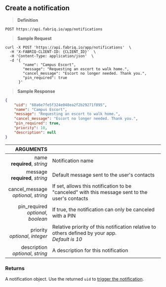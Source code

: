 ## Create a notification

> **Definition**

```text
POST https://api.fabriq.io/app/notifications
```

> **Sample Request**

```shell
curl -X POST 'https://api.fabriq.io/app/notifications'  \
  -H 'X-FABRIQ-CLIENT-ID: {CLIENT_ID}'  \
  -H 'Content-Type: application/json'  \
  -d '{                                        
        "name": "Campus Escort",
        "message": "Requesting an escort to walk home.",
        "cancel_message": "Escort no longer needed. Thank you.",
        "pin_required": true
      }'
```

> **Sample Response**

```json
{
    "uid": "68a6e7fe5f324e048ea2f2b29271f895",
    "name": "Campus Escort",
    "message": "Requesting an escort to walk home.",
    "cancel_message": "Escort no longer needed. Thank you.",
    "pin_required": true,
    "priority": 10,
    "description": null
}
```

ARGUMENTS ||
---------:        | -----------
name<br>**required**, *string*  | Notification name
message<br>**required**, *string*  | Default message sent to the user's contacts
cancel_message<br>*optional*, *string*  | If set, allows this notification to be "canceled" with this message sent to the user's contacts
pin_required<br>*optional*, *boolean*  | If true, the notification can only be canceled with a PIN
priority<br>*optional*, *integer*  | Relative priority of this notification relative to others defined by your app.<br>*Default is 10*
description<br>*optional*, *string*  | A description for this notification



### Returns
A notification object.  Use the returned `uid` to [trigger the notification](#trigger-a-notification).
